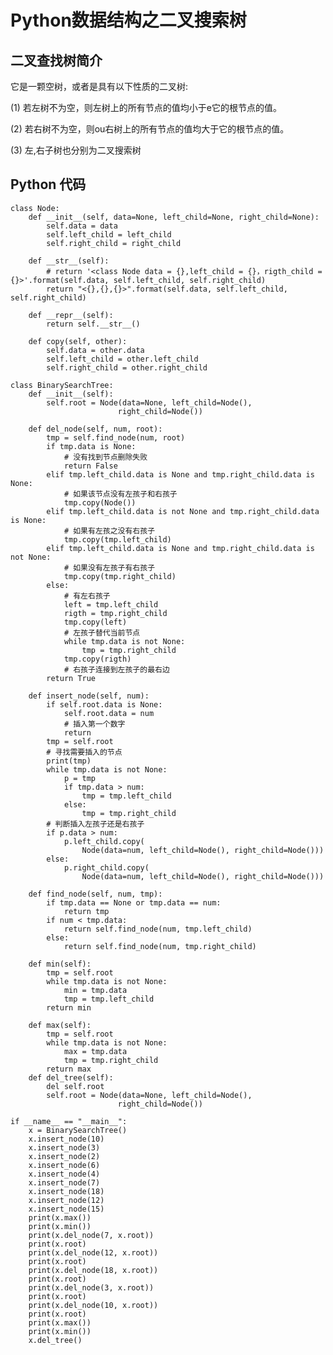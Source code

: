 # Python数据结构之二叉搜索树

## 二叉查找树简介

它是一颗空树，或者是具有以下性质的二叉树:

(1) 若左树不为空，则左树上的所有节点的值均小于e它的根节点的值。

(2) 若右树不为空，则ou右树上的所有节点的值均大于它的根节点的值。

(3) 左,右子树也分别为二叉搜索树


## Python 代码

    class Node:
        def __init__(self, data=None, left_child=None, right_child=None):
            self.data = data
            self.left_child = left_child
            self.right_child = right_child

        def __str__(self):
            # return '<class Node data = {},left_child = {}，rigth_child = {}>'.format(self.data, self.left_child, self.right_child)
            return "<{},{},{}>".format(self.data, self.left_child, self.right_child)

        def __repr__(self):
            return self.__str__()

        def copy(self, other):
            self.data = other.data
            self.left_child = other.left_child
            self.right_child = other.right_child

    class BinarySearchTree:
        def __init__(self):
            self.root = Node(data=None, left_child=Node(),
                            right_child=Node())

        def del_node(self, num, root):
            tmp = self.find_node(num, root)
            if tmp.data is None:
                # 没有找到节点删除失败
                return False
            elif tmp.left_child.data is None and tmp.right_child.data is None:
                # 如果该节点没有左孩子和右孩子
                tmp.copy(Node())
            elif tmp.left_child.data is not None and tmp.right_child.data is None:
                # 如果有左孩之没有右孩子
                tmp.copy(tmp.left_child)
            elif tmp.left_child.data is None and tmp.right_child.data is not None:
                # 如果没有左孩子有右孩子
                tmp.copy(tmp.right_child)
            else:
                # 有左右孩子
                left = tmp.left_child
                rigth = tmp.right_child
                tmp.copy(left)
                # 左孩子替代当前节点
                while tmp.data is not None:
                    tmp = tmp.right_child
                tmp.copy(rigth)
                # 右孩子连接到左孩子的最右边
            return True

        def insert_node(self, num):
            if self.root.data is None:
                self.root.data = num
                # 插入第一个数字
                return
            tmp = self.root
            # 寻找需要插入的节点
            print(tmp)
            while tmp.data is not None:
                p = tmp
                if tmp.data > num:
                    tmp = tmp.left_child
                else:
                    tmp = tmp.right_child
            # 判断插入左孩子还是右孩子
            if p.data > num:
                p.left_child.copy(
                    Node(data=num, left_child=Node(), right_child=Node()))
            else:
                p.right_child.copy(
                    Node(data=num, left_child=Node(), right_child=Node()))

        def find_node(self, num, tmp):
            if tmp.data == None or tmp.data == num:
                return tmp
            if num < tmp.data:
                return self.find_node(num, tmp.left_child)
            else:
                return self.find_node(num, tmp.right_child)

        def min(self):
            tmp = self.root
            while tmp.data is not None:
                min = tmp.data
                tmp = tmp.left_child
            return min

        def max(self):
            tmp = self.root
            while tmp.data is not None:
                max = tmp.data
                tmp = tmp.right_child
            return max
        def del_tree(self):
            del self.root
            self.root = Node(data=None, left_child=Node(),
                            right_child=Node())

    if __name__ == "__main__":
        x = BinarySearchTree()
        x.insert_node(10)
        x.insert_node(3)
        x.insert_node(2)
        x.insert_node(6)
        x.insert_node(4)
        x.insert_node(7)
        x.insert_node(18)
        x.insert_node(12)
        x.insert_node(15)
        print(x.max())
        print(x.min())
        print(x.del_node(7, x.root))
        print(x.root)
        print(x.del_node(12, x.root))
        print(x.root)
        print(x.del_node(18, x.root))
        print(x.root)
        print(x.del_node(3, x.root))
        print(x.root)
        print(x.del_node(10, x.root))
        print(x.root)
        print(x.max())
        print(x.min())
        x.del_tree()
